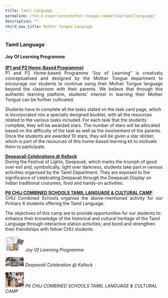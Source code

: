 ```yaml
---
title: Tamil Language
permalink: /the-k-experience/mother-tongue-committee/tamillanguage/
description: ""
third_nav_title: Mother Tongue Language
---
```

<h3>Tamil Language</h3>

<h4>Joy Of Learning Programme</h4>
<p align="justify"><strong><u>(P1 and P2 Home-Based Programme)</u></strong><br>
P1 and P2 Home-based Programme “Joy of Learning” is creatively conceptualised and designed by the Mother Tongue department to encourage our students to continue using their Mother Tongue language beyond the classroom with their parents. We believe that through this authentic learning platform, students’ interest in learning their Mother Tongue can be further cultivated.<br>


Students have to complete all the tasks stated on the task card page, which is incorporated into a specially designed booklet, with all the resources related to the various tasks included. For each task that the students complete, they will be awarded stars. The number of stars will be allocated based on the difficulty of the task as well as the involvement of the parents. Once the students are awarded 10 stars, they will be given a star sticker, which is part of the resources of this home-based learning kit to motivate them to participate. </p>

<p><strong><u>Deepavali Celebrations @ Kellock</u></strong><br>
During the Festival of Lights, Deepavali, which marks the triumph of good over evil and, symbolically, light over darkness, students take part in various activities organised by the Tamil Department. They are exposed to the significance  of celebrating Deepavali through the Deepavali Display on Indian traditional costumes, food and hands-on activities. </p>


<p align="justify"><strong><u>P6 CHIJ COMBINED SCHOOLS TAMIL LANGUAGE &amp; CULTURAL CAMP</u></strong><br>
CHIJ Combined Schools organise the above-mentioned activity for our Primary 6 students offering the Tamil Language. <br>

The objectives of this camp are to provide opportunities for our students to: 
enhance their knowledge of the historical and cultural heritage of the Tamil Language through interactive station activities; and 
bond and strengthen their friendships with fellow CHIJ students.</p>

<p><img src="/images/2023/MotherTongue/ctl.jpg" width="60">
<i>Joy Of Learning Programme</i></p>

<p><img src="images/2023/MotherTongue/TL_1.jpg" width="60">
<i>Deepavali Celebration @ Kellock</i></p>

<p><img src="/images/2023/MotherTongue/TL_5.jpg" width="60">
<i>P6 CHIJ COMBINED SCHOOLS TAMIL LANGUAGE &amp; CULTURAL CAMP</i></p>